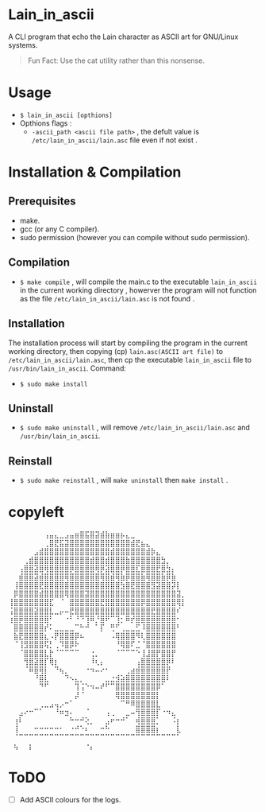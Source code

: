 # Lain_in_ascii
A CLI program that echo the Lain character as ASCII art for GNU/Linux systems.
> Fun Fact: Use the cat utility rather than this nonsense.
# Usage
- `$ lain_in_ascii [opthions]`
- Opthions flags :
  - `-ascii_path <ascii file path>` , the defult value is `/etc/lain_in_ascii/lain.asc` file even if not exist .
# Installation & Compilation
## Prerequisites
- make.
- gcc (or any C compiler).
- sudo permission (however you can compile without sudo permission).
## Compilation
- `$ make compile` , will compile the main.c to the executable `lain_in_ascii` in the current working directory , howerver the program will not function as the file `/etc/lain_in_ascii/lain.asc` is not found .
## Installation
The installation process will start by compiling the program in the current working directory, then copying (cp) `lain.asc(ASCII art file)` to `/etc/lain_in_ascii/lain.asc`, then cp the executable `lain_in_ascii` file to `/usr/bin/lain_in_ascii`. Command:
- `$ sudo make install`
## Uninstall
- `$ sudo make uninstall` , will remove `/etc/lain_in_ascii/lain.asc` and `/usr/bin/lain_in_ascii`.
## Reinstall
- `$ sudo make reinstall` , will `make uninstall` then `make install` .

# copyleft
⠀⠀⠀⠀⠀⠀⠀⢠⣤⣄⣀⣠⣤⣶⣿⣯⣿⣽⣾⣷⣶⣶⡦⣄⣀⠀⠀⠀⠀⠀⠀⠀⠀⠀⠀
⠀⠀⠀⠀⠀⠀⠀⢀⣿⣟⣯⣽⣿⣿⣿⣿⣿⣿⣿⣿⣿⣿⣿⣿⣾⣟⣦⣄⠀⠀⠀⠀⠀⠀⠀
⠀⠀⠀⠀⠀⣠⣾⣿⣿⣿⣿⣿⣿⣿⣿⣿⣿⣿⣿⣿⣾⣿⣿⣿⣿⣿⣿⣾⡷⣄⠀⠀⠀⠀⠀
⠀⠀⠀⢀⣾⣿⣿⣿⣿⣿⣿⣿⣿⣿⣿⣿⣾⣿⣿⣾⣿⣿⣿⣷⣿⣿⣿⣿⣿⣿⣳⡀⠀⠀⠀
⠀⠀⢠⣿⣿⣽⣿⢿⣿⣿⣿⣿⡿⣿⣿⣿⣿⢿⡿⣽⣿⣿⡿⣿⣿⣏⣿⣿⣿⣟⣿⣳⡄⠀⠀
⠀⠀⣾⣿⣿⣽⣾⣿⣿⣿⣿⢿⣿⣿⣿⣿⣿⣿⢿⣿⣾⢿⣷⡿⣿⣿⣷⢿⣿⣿⣷⡿⣷⠀⠀
⠀⢸⣿⣿⣿⣿⣟⣿⣿⣿⣿⣿⣿⣿⣿⣿⣿⣿⣿⣿⣿⣿⣳⣿⣟⣿⣿⣿⣻⣽⣿⣿⡽⡇⠀
⠀⡿⣿⣿⣿⣿⣾⣿⣿⣿⣿⢿⣿⣿⣿⣽⣿⣿⣿⣿⣿⣿⣿⣿⣿⣿⣿⣿⣿⣿⣿⣿⣿⣽⡀
⢸⣿⣿⣿⣿⣿⣿⣿⣏⠀⠈⠀⣿⣿⣿⣿⣿⣿⣟⣿⣿⣿⣿⣿⣿⣿⡿⣿⣿⣿⣿⣿⣿⢿⡇
⢨⣿⣿⣿⣿⣽⣿⣿⣇⣀⡤⠤⣟⣿⣿⣿⣿⣿⣿⣿⣿⣿⣿⣿⣿⣿⣿⣿⣟⣿⣿⣿⣿⠎⠀
⢰⣿⡿⣿⣿⣿⣿⣿⠃⠀⠀⠐⠃⠘⠙⢹⠿⡘⣿⠟⠉⢹⡂⠿⡞⣿⣿⣿⣿⣿⣿⣿⣿⠂⠀
⠀⣿⣿⣿⣿⣿⣿⡞⠅⣀⣀⣀⣀⠉⠓⠚⠀⠁⡏⠀⢛⠋⢀⣀⣀⣋⠸⣿⣿⣿⣿⣿⣿⠃⠀
⠀⣷⣟⣿⣿⣿⣿⣆⠠⡟⣿⣿⣿⡿⠦⠀⠀⠀⠀⠀⠠⢿⣿⣿⣿⠻⢇⣿⣿⣿⣿⣿⣿⠀⠀
⠀⠈⢸⣻⣿⣿⣿⢯⡃⢀⠹⣿⡿⠗⠀⠀⠀⠀⠀⠀⠀⠘⢿⣿⠏⣈⠈⣿⣿⣿⣿⣿⣿⠀⠀
⠀⠀⠈⣿⣿⣿⣿⣇⡗⠈⠉⠉⠉⠉⠀⠀⢐⡀⠀⠀⠀⠈⠉⠉⠉⠑⢸⣸⣿⡟⣿⣿⡟⠀⠀
⠀⠀⠀⢻⣿⣽⣿⡏⢿⡆⠀⠀⠀⠀⠀⠀⠸⢆⡄⠀⠀⠀⠀⠀⠀⢠⣿⣿⣿⣿⣿⡿⠇⠀⠀
⠀⠀⠀⠈⠿⣿⢿⡇⠀⠙⢦⡀⠀⠀⠀⠐⠲⠤⠔⠂⠀⠀⠀⢀⣴⣾⣿⣿⣿⣿⣿⡟⠀⠀⠀
⠀⠀⠀⠀⠀⠘⣿⣇⠀⠀⠀⠙⠢⣄⡀⠀⠀⠀⠀⣀⣐⣺⣵⣿⣿⣿⣿⣿⣿⣿⣿⠇⠀⠀⠀
⠀⠀⠀⠀⠀⠀⠙⠋⠀⠀⠀⠀⠀⢹⢨⠑⠲⠤⠞⠋⠉⣿⣿⣿⣿⣿⣿⣿⣿⡿⠁⠀⠀⠀⠀
⠀⠀⠀⠀⠀⠀⠀⠀⠀⠀⠀⠀⠀⡼⠈⠀⠀⠀⠀⠀⠀⢿⣿⣿⣿⣿⣿⣿⣿⡇⠀⠀⠀⠀⠀
⠀⠀⠀⠀⠀⠀⢀⣀⣠⢤⡠⠒⠁⠀⠀⠀⠀⠀⠀⠀⠀⠀⠉⠛⠿⣿⣿⣿⣿⣇⠀⠀⠀⠀⠀
⠀⠀⣠⠔⠒⠉⠁⠀⠀⠘⠶⣲⠄⠀⠀⠈⠀⠀⠀⢠⢀⠀⠀⣀⠤⢻⣿⣿⣿⡏⠐⠲⣄⠀⠀
⠀⢰⠇⠀⠀⠀⠀⠀⠀⠀⠀⠀⠓⠒⠚⢕⡀⠀⠀⣠⠖⠒⠚⠁⠀⢾⣿⣿⣿⡁⠀⠀⠨⡆⠀
⠀⢸⠀⠀⠀⠒⠒⠒⠒⠒⠂⠀⠐⠚⠑⠆⠀⠀⠒⠓⠀⠀⠀⠀⠀⣿⣿⣿⣿⡆⠀⠀⠀⣇⠀
⠀⠈⠉⠉⠉⠉⠉⠉⠉⠉⠉⠉⠉⠉⠉⠉⠉⠉⠉⠉⠉⠉⠉⠉⠉⠉⠉⠉⠉⠉⠉⠉⠉⠁⠀
⠀⢦⠀⠀⡆⠀⠀⠀⠀⠀⠀⠀⠀⠀⠀⠐⡄⠀⠀⠀⠀⠀⠀⠀⠀⠀⠀⠀⠀⠀⠀⠀⠀⠀⠀

# ToDO
- [ ] Add ASCII colours for the logs.
